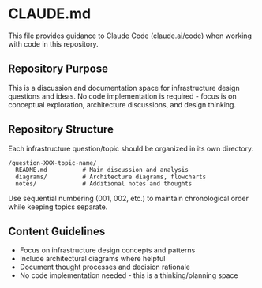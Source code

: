 # CLAUDE.md

This file provides guidance to Claude Code (claude.ai/code) when working with code in this repository.

## Repository Purpose

This is a discussion and documentation space for infrastructure design questions and ideas. No code implementation is required - focus is on conceptual exploration, architecture discussions, and design thinking.

## Repository Structure

Each infrastructure question/topic should be organized in its own directory:

```text
/question-XXX-topic-name/
  README.md          # Main discussion and analysis
  diagrams/          # Architecture diagrams, flowcharts
  notes/             # Additional notes and thoughts
```

Use sequential numbering (001, 002, etc.) to maintain chronological order while keeping topics separate.

## Content Guidelines

- Focus on infrastructure design concepts and patterns
- Include architectural diagrams where helpful
- Document thought processes and decision rationale
- No code implementation needed - this is a thinking/planning space
